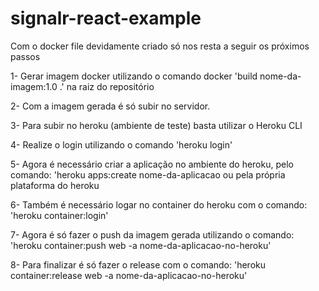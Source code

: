 # signalr-react-example

Com o docker file devidamente criado só nos resta a seguir os próximos passos

1- Gerar imagem docker utilizando o comando docker 'build nome-da-imagem:1.0 .' na raiz do repositório

2- Com a imagem gerada é só subir no servidor.

3- Para subir no heroku (ambiente de teste) basta utilizar o Heroku CLI

4- Realize o login utilizando o comando 'heroku login'

5- Agora é necessário criar a aplicação no ambiente do heroku, pelo comando: 'heroku apps:create nome-da-aplicacao ou
pela própria plataforma do heroku

6- Também é necessário logar no container do heroku com o comando: 'heroku container:login'

7- Agora é só fazer o push da imagem gerada utilizando o comando: 'heroku container:push web -a nome-da-aplicacao-no-heroku'

8- Para finalizar é só fazer o release com o comando: 'heroku container:release web -a nome-da-aplicacao-no-heroku'
